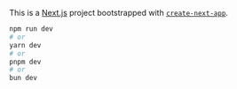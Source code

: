 This is a [Next.js](https://nextjs.org/) project bootstrapped with [`create-next-app`](https://github.com/vercel/next.js/tree/canary/packages/create-next-app).


```bash
npm run dev
# or
yarn dev
# or
pnpm dev
# or
bun dev
```